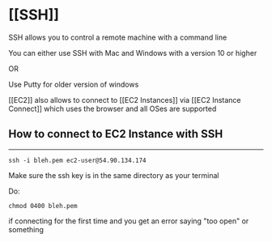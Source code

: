 # [[SSH]]

SSH allows you to control a remote machine with a command line 

You can either use SSH with Mac and Windows with a version 10 or higher

OR 

Use Putty for older version of windows 

[[EC2]] also allows to connect to [[EC2 Instances]] via [[EC2 Instance Connect]] which uses the browser and all OSes are supported

## How to connect to EC2 Instance with SSH
---
```
ssh -i bleh.pem ec2-user@54.90.134.174
```
Make sure the ssh key is in the same directory as your terminal

Do:
```
chmod 0400 bleh.pem
```
if connecting for the first time and you get an error saying "too open" or something